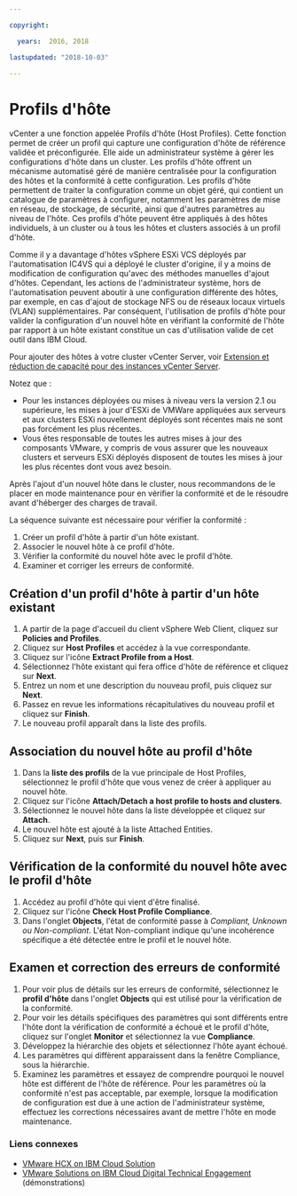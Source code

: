 ```yaml
---

copyright:

  years:  2016, 2018

lastupdated: "2018-10-03"

---
```


#	Profils d'hôte

vCenter a une fonction appelée Profils d'hôte (Host Profiles). Cette fonction permet de créer un profil qui capture une configuration d'hôte de référence validée et préconfigurée. Elle aide un administrateur système à gérer les configurations d'hôte dans un cluster. Les profils d'hôte offrent un mécanisme automatisé géré de manière centralisée pour la configuration des hôtes et la conformité à cette configuration. Les profils d'hôte permettent de traiter la configuration comme un objet géré, qui contient un catalogue de paramètres à configurer, notamment les paramètres de mise en réseau, de stockage, de sécurité, ainsi que d'autres paramètres au niveau de l'hôte. Ces profils d'hôte peuvent être appliqués à des hôtes individuels, à un cluster ou à tous les hôtes et clusters associés à un profil d'hôte.

Comme il y a davantage d'hôtes vSphere ESXi VCS déployés par l'automatisation IC4VS qui a déployé le cluster d'origine, il y a moins de modification de configuration qu'avec des méthodes manuelles d'ajout d'hôtes. Cependant, les actions de l'administrateur système, hors de l'automatisation peuvent aboutir à une configuration différente des hôtes, par exemple, en cas d'ajout de stockage NFS ou de réseaux locaux virtuels (VLAN) supplémentaires. Par conséquent, l'utilisation de profils d'hôte pour valider la configuration d'un nouvel hôte en vérifiant la conformité de l'hôte par rapport à un hôte existant constitue un cas d'utilisation valide de cet outil dans IBM Cloud.

Pour ajouter des hôtes à votre cluster vCenter Server, voir [Extension et réduction de capacité pour des instances vCenter Server](../../vcenter/vc_addingremovingservers.html).

Notez que :
*	Pour les instances déployées ou mises à niveau vers la version 2.1 ou supérieure, les mises à jour d'ESXi de VMWare appliquées aux serveurs et aux clusters ESXi nouvellement déployés sont récentes mais ne sont pas forcément les plus récentes.
*	Vous êtes responsable de toutes les autres mises à jour des composants VMware, y compris de vous assurer que les nouveaux clusters et serveurs ESXi déployés disposent de toutes les mises à jour les plus récentes dont vous avez besoin.

Après l'ajout d'un nouvel hôte dans le cluster, nous recommandons de le placer en mode maintenance pour en vérifier la conformité et de le résoudre avant d'héberger des charges de travail.

La séquence suivante est nécessaire pour vérifier la conformité :
1.	Créer un profil d'hôte à partir d'un hôte existant.
2.	Associer le nouvel hôte à ce profil d'hôte.
3.	Vérifier la conformité du nouvel hôte avec le profil d'hôte.
4.	Examiner et corriger les erreurs de conformité.

##	Création d'un profil d'hôte à partir d'un hôte existant

1.	A partir de la page d'accueil du client vSphere Web Client, cliquez sur **Policies and Profiles**.
2.	Cliquez sur **Host Profiles** et accédez à la vue correspondante.
3.	Cliquez sur l'icône **Extract Profile from a Host**.
4.	Sélectionnez l'hôte existant qui fera office d'hôte de référence et cliquez sur **Next**.
5.	Entrez un nom et une description du nouveau profil, puis cliquez sur **Next**.
6.	Passez en revue les informations récapitulatives du nouveau profil et cliquez sur **Finish**.
7.	Le nouveau profil apparaît dans la liste des profils.

##	Association du nouvel hôte au profil d'hôte

1.	Dans la **liste des profils** de la vue principale de Host Profiles, sélectionnez le profil d'hôte que vous venez de créer à appliquer au nouvel hôte.
2.	Cliquez sur l'icône **Attach/Detach a host profile to hosts and clusters**.
3.	Sélectionnez le nouvel hôte dans la liste développée et cliquez sur **Attach**.
4.	Le nouvel hôte est ajouté à la liste Attached Entities.
5.	Cliquez sur **Next**, puis sur **Finish**.

##	Vérification de la conformité du nouvel hôte avec le profil d'hôte

1.	Accédez au profil d'hôte qui vient d'être finalisé.
2.	Cliquez sur l'icône **Check Host Profile Compliance**.
3.	Dans l'onglet **Objects**, l'état de conformité passe à _Compliant, Unknown ou Non-compliant_. L'état Non-compliant indique qu'une incohérence spécifique a été détectée entre le profil et le nouvel hôte.

##	Examen et correction des erreurs de conformité

1.	Pour voir plus de détails sur les erreurs de conformité, sélectionnez le **profil d'hôte** dans l'onglet **Objects** qui est utilisé pour la vérification de la conformité.
2.	Pour voir les détails spécifiques des paramètres qui sont différents entre l'hôte dont la vérification de conformité a échoué et le profil d'hôte, cliquez sur l'onglet **Monitor** et sélectionnez la vue **Compliance**.
3.	Développez la hiérarchie des objets et sélectionnez l'hôte ayant échoué.
4.	Les paramètres qui diffèrent apparaissent dans la fenêtre Compliance, sous la hiérarchie.
5.	Examinez les paramètres et essayez de comprendre pourquoi le nouvel hôte est différent de l'hôte de référence. Pour les paramètres où la conformité n'est pas acceptable, par exemple, lorsque la modification de configuration est due à une action de l'administrateur système, effectuez les corrections nécessaires avant de mettre l'hôte en mode maintenance.

### Liens connexes

* [VMware HCX on IBM Cloud Solution](https://www.ibm.com/cloud/garage/files/HCX_Architecture_Design.pdf)
* [VMware Solutions on IBM Cloud Digital Technical Engagement](https://ibm-dte.mybluemix.net/ibm-vmware) (démonstrations)

